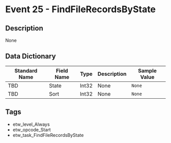 # Event 25 - FindFileRecordsByState

## Description
None

## Data Dictionary
|Standard Name|Field Name|Type|Description|Sample Value|
|---|---|---|---|---|
|TBD|State|Int32|None|`None`|
|TBD|Sort|Int32|None|`None`|

## Tags
* etw_level_Always
* etw_opcode_Start
* etw_task_FindFileRecordsByState
